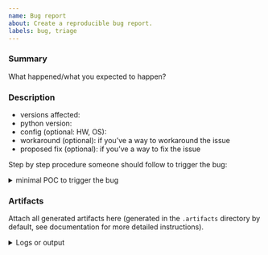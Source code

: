 ```yaml
---
name: Bug report
about: Create a reproducible bug report.
labels: bug, triage
---
```


### Summary

What happened/what you expected to happen?

### Description

- versions affected:
- python version:
- config (optional: HW, OS):
- workaround (optional): if you’ve a way to workaround the issue
- proposed fix (optional): if you’ve a way to fix the issue

Step by step procedure someone should follow to trigger the bug:

<details><summary>minimal POC to trigger the bug</summary>
<p>

```python
print("Minimal POC to reproduce the bug")
```

</p>
</details>

### Artifacts

Attach all generated artifacts here (generated in the `.artifacts` directory by default, see documentation for more detailed instructions).

<details><summary>Logs or output</summary>
<p>

```console
```

</p>
</details>
